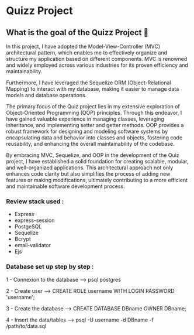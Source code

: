 # Quizz Project

## What is the goal of the Quizz Project :thinking:

In this project, I have adopted the Model-View-Controller (MVC) architectural pattern, which enables me to effectively organize and structure my application based on different components. MVC is renowned and widely employed across various industries for its proven efficiency and maintainability.

Furthermore, I have leveraged the Sequelize ORM (Object-Relational Mapping) to interact with my database, making it easier to manage data models and database operations.

The primary focus of the Quiz project lies in my extensive exploration of Object-Oriented Programming (OOP) principles. Through this endeavor, I have gained valuable experience in managing classes, leveraging inheritance, and implementing setter and getter methods. OOP provides a robust framework for designing and modeling software systems by encapsulating data and behavior into classes and objects, fostering code reusability, and enhancing the overall maintainability of the codebase.

By embracing MVC, Sequelize, and OOP in the development of the Quiz project, I have established a solid foundation for creating scalable, modular, and well-organized applications. This architectural approach not only enhances code clarity but also simplifies the process of adding new features or making modifications, ultimately contributing to a more efficient and maintainable software development process.

### Review stack used :
 - Express
 - express-session
 - PostgeSQL
 - Sequelize
 - Bcrypt
 - email-validator
 - Ejs

### Database set up step by step :

1 - Connexion to the database --> psql postgres

2 - Create user --> CREATE ROLE username WITH LOGIN PASSWORD 'username';

3 - Create the database --> CREATE DATABASE DBname OWNER DBname;

4 - Insert the data/tables --> psql -U username -d DBname -f /path/to/data.sql
